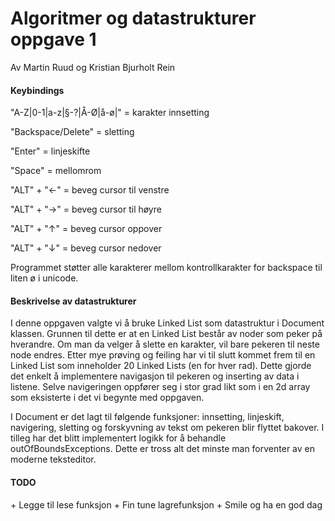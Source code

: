 # Algoritmer og datastrukturer oppgave 1
Av Martin Ruud og Kristian Bjurholt Rein 

<h4> Keybindings </h4>

"A-Z|0-1|a-z|§-?|Å-Ø|å-ø|" = karakter innsetting

"Backspace/Delete" = sletting
 
"Enter" = linjeskifte

"Space" = mellomrom

"ALT" + "←" = beveg cursor til venstre

"ALT" + "→" = beveg cursor til høyre

"ALT" + "↑" = beveg cursor oppover

"ALT" + "↓" = beveg cursor nedover

Programmet støtter alle karakterer mellom kontrollkarakter for backspace til liten ø i unicode.




<h4> Beskrivelse av datastrukturer </h4> 
I denne oppgaven valgte vi å bruke Linked List som datastruktur i Document klassen. Grunnen til dette er at en Linked List består av noder som peker på hverandre. Om man da velger å slette en karakter, vil bare pekeren til neste node endres. Etter mye prøving og feiling har vi til slutt kommet frem til en Linked List som inneholder 20 Linked Lists (en for hver rad). Dette gjorde det enkelt å implementere navigasjon til pekeren og inserting av data i listene. Selve navigeringen oppfører seg i stor grad likt som i en 2d array som eksisterte i det vi begynte med oppgaven. 

I Document er det lagt til følgende funksjoner: innsetting, linjeskift, navigering, sletting og forskyvning av tekst om pekeren blir flyttet bakover. I tilleg har det blitt implementert logikk for å behandle outOfBoundsExceptions. Dette er tross alt det minste man forventer av en moderne teksteditor. 

<h4>TODO</h4>
+ Legge til lese funksjon
+ Fin tune lagrefunksjon
+ Smile og ha en god dag

